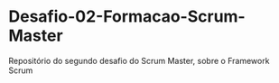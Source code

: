 # Desafio-02-Formacao-Scrum-Master
Repositório do segundo desafio do Scrum Master, sobre o Framework Scrum
